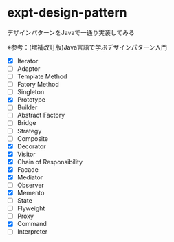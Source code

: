 # expt-design-pattern

デザインパターンをJavaで一通り実装してみる

※参考：(増補改訂版)Java言語で学ぶデザインパターン入門

- [X] Iterator
- [ ] Adaptor
- [ ] Template Method
- [ ] Fatory Method
- [ ] Singleton
- [X] Prototype
- [ ] Builder
- [ ] Abstract Factory
- [ ] Bridge
- [ ] Strategy
- [ ] Composite
- [X] Decorator
- [X] Visitor
- [X] Chain of Responsibility
- [X] Facade
- [X] Mediator
- [ ] Observer
- [X] Memento
- [ ] State
- [ ] Flyweight
- [ ] Proxy
- [X] Command
- [ ] Interpreter
